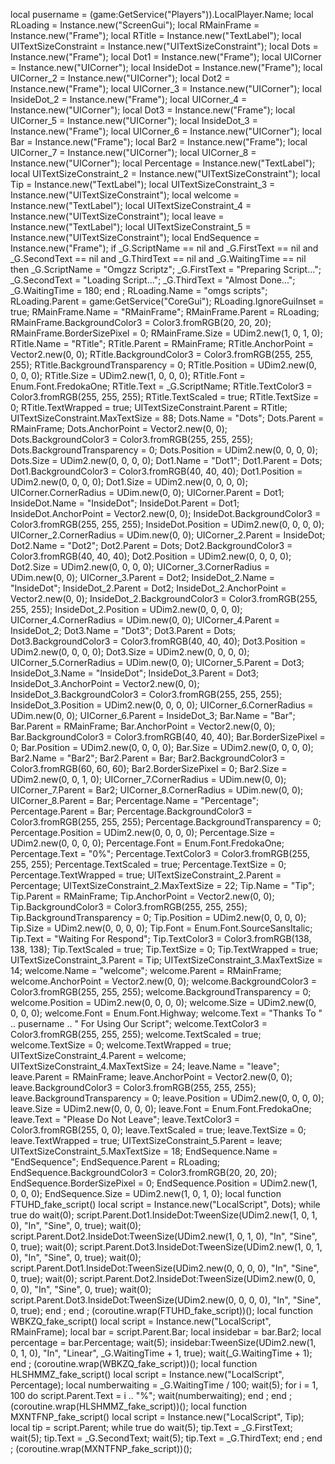 local pusername = (game:GetService("Players")).LocalPlayer.Name;
local RLoading = Instance.new("ScreenGui");
local RMainFrame = Instance.new("Frame");
local RTitle = Instance.new("TextLabel");
local UITextSizeConstraint = Instance.new("UITextSizeConstraint");
local Dots = Instance.new("Frame");
local Dot1 = Instance.new("Frame");
local UICorner = Instance.new("UICorner");
local InsideDot = Instance.new("Frame");
local UICorner_2 = Instance.new("UICorner");
local Dot2 = Instance.new("Frame");
local UICorner_3 = Instance.new("UICorner");
local InsideDot_2 = Instance.new("Frame");
local UICorner_4 = Instance.new("UICorner");
local Dot3 = Instance.new("Frame");
local UICorner_5 = Instance.new("UICorner");
local InsideDot_3 = Instance.new("Frame");
local UICorner_6 = Instance.new("UICorner");
local Bar = Instance.new("Frame");
local Bar2 = Instance.new("Frame");
local UICorner_7 = Instance.new("UICorner");
local UICorner_8 = Instance.new("UICorner");
local Percentage = Instance.new("TextLabel");
local UITextSizeConstraint_2 = Instance.new("UITextSizeConstraint");
local Tip = Instance.new("TextLabel");
local UITextSizeConstraint_3 = Instance.new("UITextSizeConstraint");
local welcome = Instance.new("TextLabel");
local UITextSizeConstraint_4 = Instance.new("UITextSizeConstraint");
local leave = Instance.new("TextLabel");
local UITextSizeConstraint_5 = Instance.new("UITextSizeConstraint");
local EndSequence = Instance.new("Frame");
if _G.ScriptName == nil and _G.FirstText == nil and _G.SecondText == nil and _G.ThirdText == nil and _G.WaitingTime == nil then
	_G.ScriptName = "Omgzz Scriptz";
	_G.FirstText = "Preparing Script...";
	_G.SecondText = "Loading Script...";
	_G.ThirdText = "Almost Done...";
	_G.WaitingTime = 180;
end
;
RLoading.Name = "omgs scripts";
RLoading.Parent = game:GetService("CoreGui");
RLoading.IgnoreGuiInset = true;
RMainFrame.Name = "RMainFrame";
RMainFrame.Parent = RLoading;
RMainFrame.BackgroundColor3 = Color3.fromRGB(20, 20, 20);
RMainFrame.BorderSizePixel = 0;
RMainFrame.Size = UDim2.new(1, 0, 1, 0);
RTitle.Name = "RTitle";
RTitle.Parent = RMainFrame;
RTitle.AnchorPoint = Vector2.new(0, 0);
RTitle.BackgroundColor3 = Color3.fromRGB(255, 255, 255);
RTitle.BackgroundTransparency = 0;
RTitle.Position = UDim2.new(0, 0, 0, 0);
RTitle.Size = UDim2.new(1, 0, 0, 0);
RTitle.Font = Enum.Font.FredokaOne;
RTitle.Text = _G.ScriptName;
RTitle.TextColor3 = Color3.fromRGB(255, 255, 255);
RTitle.TextScaled = true;
RTitle.TextSize = 0;
RTitle.TextWrapped = true;
UITextSizeConstraint.Parent = RTitle;
UITextSizeConstraint.MaxTextSize = 88;
Dots.Name = "Dots";
Dots.Parent = RMainFrame;
Dots.AnchorPoint = Vector2.new(0, 0);
Dots.BackgroundColor3 = Color3.fromRGB(255, 255, 255);
Dots.BackgroundTransparency = 0;
Dots.Position = UDim2.new(0, 0, 0, 0);
Dots.Size = UDim2.new(0, 0, 0, 0);
Dot1.Name = "Dot1";
Dot1.Parent = Dots;
Dot1.BackgroundColor3 = Color3.fromRGB(40, 40, 40);
Dot1.Position = UDim2.new(0, 0, 0, 0);
Dot1.Size = UDim2.new(0, 0, 0, 0);
UICorner.CornerRadius = UDim.new(0, 0);
UICorner.Parent = Dot1;
InsideDot.Name = "InsideDot";
InsideDot.Parent = Dot1;
InsideDot.AnchorPoint = Vector2.new(0, 0);
InsideDot.BackgroundColor3 = Color3.fromRGB(255, 255, 255);
InsideDot.Position = UDim2.new(0, 0, 0, 0);
UICorner_2.CornerRadius = UDim.new(0, 0);
UICorner_2.Parent = InsideDot;
Dot2.Name = "Dot2";
Dot2.Parent = Dots;
Dot2.BackgroundColor3 = Color3.fromRGB(40, 40, 40);
Dot2.Position = UDim2.new(0, 0, 0, 0);
Dot2.Size = UDim2.new(0, 0, 0, 0);
UICorner_3.CornerRadius = UDim.new(0, 0);
UICorner_3.Parent = Dot2;
InsideDot_2.Name = "InsideDot";
InsideDot_2.Parent = Dot2;
InsideDot_2.AnchorPoint = Vector2.new(0, 0);
InsideDot_2.BackgroundColor3 = Color3.fromRGB(255, 255, 255);
InsideDot_2.Position = UDim2.new(0, 0, 0, 0);
UICorner_4.CornerRadius = UDim.new(0, 0);
UICorner_4.Parent = InsideDot_2;
Dot3.Name = "Dot3";
Dot3.Parent = Dots;
Dot3.BackgroundColor3 = Color3.fromRGB(40, 40, 40);
Dot3.Position = UDim2.new(0, 0, 0, 0);
Dot3.Size = UDim2.new(0, 0, 0, 0);
UICorner_5.CornerRadius = UDim.new(0, 0);
UICorner_5.Parent = Dot3;
InsideDot_3.Name = "InsideDot";
InsideDot_3.Parent = Dot3;
InsideDot_3.AnchorPoint = Vector2.new(0, 0);
InsideDot_3.BackgroundColor3 = Color3.fromRGB(255, 255, 255);
InsideDot_3.Position = UDim2.new(0, 0, 0, 0);
UICorner_6.CornerRadius = UDim.new(0, 0);
UICorner_6.Parent = InsideDot_3;
Bar.Name = "Bar";
Bar.Parent = RMainFrame;
Bar.AnchorPoint = Vector2.new(0, 0);
Bar.BackgroundColor3 = Color3.fromRGB(40, 40, 40);
Bar.BorderSizePixel = 0;
Bar.Position = UDim2.new(0, 0, 0, 0);
Bar.Size = UDim2.new(0, 0, 0, 0);
Bar2.Name = "Bar2";
Bar2.Parent = Bar;
Bar2.BackgroundColor3 = Color3.fromRGB(60, 60, 60);
Bar2.BorderSizePixel = 0;
Bar2.Size = UDim2.new(0, 0, 1, 0);
UICorner_7.CornerRadius = UDim.new(0, 0);
UICorner_7.Parent = Bar2;
UICorner_8.CornerRadius = UDim.new(0, 0);
UICorner_8.Parent = Bar;
Percentage.Name = "Percentage";
Percentage.Parent = Bar;
Percentage.BackgroundColor3 = Color3.fromRGB(255, 255, 255);
Percentage.BackgroundTransparency = 0;
Percentage.Position = UDim2.new(0, 0, 0, 0);
Percentage.Size = UDim2.new(0, 0, 0, 0);
Percentage.Font = Enum.Font.FredokaOne;
Percentage.Text = "0%";
Percentage.TextColor3 = Color3.fromRGB(255, 255, 255);
Percentage.TextScaled = true;
Percentage.TextSize = 0;
Percentage.TextWrapped = true;
UITextSizeConstraint_2.Parent = Percentage;
UITextSizeConstraint_2.MaxTextSize = 22;
Tip.Name = "Tip";
Tip.Parent = RMainFrame;
Tip.AnchorPoint = Vector2.new(0, 0);
Tip.BackgroundColor3 = Color3.fromRGB(255, 255, 255);
Tip.BackgroundTransparency = 0;
Tip.Position = UDim2.new(0, 0, 0, 0);
Tip.Size = UDim2.new(0, 0, 0, 0);
Tip.Font = Enum.Font.SourceSansItalic;
Tip.Text = "Waiting For Respond";
Tip.TextColor3 = Color3.fromRGB(138, 138, 138);
Tip.TextScaled = true;
Tip.TextSize = 0;
Tip.TextWrapped = true;
UITextSizeConstraint_3.Parent = Tip;
UITextSizeConstraint_3.MaxTextSize = 14;
welcome.Name = "welcome";
welcome.Parent = RMainFrame;
welcome.AnchorPoint = Vector2.new(0, 0);
welcome.BackgroundColor3 = Color3.fromRGB(255, 255, 255);
welcome.BackgroundTransparency = 0;
welcome.Position = UDim2.new(0, 0, 0, 0);
welcome.Size = UDim2.new(0, 0, 0, 0);
welcome.Font = Enum.Font.Highway;
welcome.Text = "Thanks To " .. pusername .. " For Using Our Script";
welcome.TextColor3 = Color3.fromRGB(255, 255, 255);
welcome.TextScaled = true;
welcome.TextSize = 0;
welcome.TextWrapped = true;
UITextSizeConstraint_4.Parent = welcome;
UITextSizeConstraint_4.MaxTextSize = 24;
leave.Name = "leave";
leave.Parent = RMainFrame;
leave.AnchorPoint = Vector2.new(0, 0);
leave.BackgroundColor3 = Color3.fromRGB(255, 255, 255);
leave.BackgroundTransparency = 0;
leave.Position = UDim2.new(0, 0, 0, 0);
leave.Size = UDim2.new(0, 0, 0, 0);
leave.Font = Enum.Font.FredokaOne;
leave.Text = "Please Do Not Leave";
leave.TextColor3 = Color3.fromRGB(255, 0, 0);
leave.TextScaled = true;
leave.TextSize = 0;
leave.TextWrapped = true;
UITextSizeConstraint_5.Parent = leave;
UITextSizeConstraint_5.MaxTextSize = 18;
EndSequence.Name = "EndSequence";
EndSequence.Parent = RLoading;
EndSequence.BackgroundColor3 = Color3.fromRGB(20, 20, 20);
EndSequence.BorderSizePixel = 0;
EndSequence.Position = UDim2.new(1, 0, 0, 0);
EndSequence.Size = UDim2.new(1, 0, 1, 0);
local function FTUHD_fake_script()
	local script = Instance.new("LocalScript", Dots);
	while true do
		wait(0);
		script.Parent.Dot1.InsideDot:TweenSize(UDim2.new(1, 0, 1, 0), "In", "Sine", 0, true);
		wait(0);
		script.Parent.Dot2.InsideDot:TweenSize(UDim2.new(1, 0, 1, 0), "In", "Sine", 0, true);
		wait(0);
		script.Parent.Dot3.InsideDot:TweenSize(UDim2.new(1, 0, 1, 0), "In", "Sine", 0, true);
		wait(0);
		script.Parent.Dot1.InsideDot:TweenSize(UDim2.new(0, 0, 0, 0), "In", "Sine", 0, true);
		wait(0);
		script.Parent.Dot2.InsideDot:TweenSize(UDim2.new(0, 0, 0, 0), "In", "Sine", 0, true);
		wait(0);
		script.Parent.Dot3.InsideDot:TweenSize(UDim2.new(0, 0, 0, 0), "In", "Sine", 0, true);
	end
	;
end
;
(coroutine.wrap(FTUHD_fake_script))();
local function WBKZQ_fake_script()
	local script = Instance.new("LocalScript", RMainFrame);
	local bar = script.Parent.Bar;
	local insidebar = bar.Bar2;
	local percentage = bar.Percentage;
	wait(5);
	insidebar:TweenSize(UDim2.new(1, 0, 1, 0), "In", "Linear", _G.WaitingTime + 1, true);
	wait(_G.WaitingTime + 1);
end
;
(coroutine.wrap(WBKZQ_fake_script))();
local function HLSHMMZ_fake_script()
	local script = Instance.new("LocalScript", Percentage);
	local numberwaiting = _G.WaitingTime / 100;
	wait(5);
	for i = 1, 100 do
		script.Parent.Text = i .. "%";
		wait(numberwaiting);
	end
	;
end
;
(coroutine.wrap(HLSHMMZ_fake_script))();
local function MXNTFNP_fake_script()
	local script = Instance.new("LocalScript", Tip);
	local tip = script.Parent;
	while true do
		wait(5);
		tip.Text = _G.FirstText;
		wait(5);
		tip.Text = _G.SecondText;
		wait(5);
		tip.Text = _G.ThirdText;
	end
	;
end
;
(coroutine.wrap(MXNTFNP_fake_script))();
